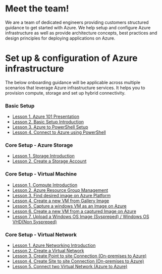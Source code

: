 # Meet the team!
We are a team of dedicated engineers providing customers structured guidance to get started with Azure. We help setup and configure Azure infrastructure as well as provide architecture concepts, best practices and design principles for deploying applications on Azure.

# Set up & configuration  of Azure infrastructure
The below onboarding guidance will be applicable across multiple scenarios that leverage Azure infrastructure services. It helps you to provision compute, storage and set up hybrid connectivity. 

### Basic Setup
* [Lesson 1. Azure 101 Presentation](https://github.com/Azure/onboarding-guidance/blob/master/windows/Module%200/L1-Azure101.md)
* [Lesson 2. Basic Setup Introduction](https://github.com/Azure/onboarding-guidance/blob/master/windows/Module%200/L2-SetupIntro.md)
* [Lesson 3. Azure to PowerShell Setup](https://github.com/Azure/onboarding-guidance/blob/master/windows/Module%200/L3-AzurePowershellSetup.md)
* [Lesson 4. Connect to Azure using PowerShell](https://github.com/Azure/onboarding-guidance/blob/master/windows/Module%200/L4-ConnectToAzure.md)

### Core Setup - Azure Storage
* [Lesson 1. Storage Introduction](https://github.com/Azure/onboarding-guidance/blob/master/windows/Module%20I/L1-StorageIntro.md)
* [Lesson 2. Create a Storage Account](https://github.com/Azure/onboarding-guidance/blob/master/windows/Module%20I/L2-StorageAccountMetricsLogging.md)

### Core Setup - Virtual Machine
* [Lesson 1. Compute Introduction](https://github.com/Azure/onboarding-guidance/blob/master/windows/Module%20II/L1-ComputeIntro.md)
* [Lesson 2. Azure Resource Group Management](https://github.com/Azure/onboarding-guidance/blob/master/windows/Module%20II/L2-AzureRMResourceGroupMgmt.md)
* [Lesson 3. Find desired image on Azure Platform](https://github.com/Azure/onboarding-guidance/blob/master/windows/Module%20II/L3-FindAPublishedImage.md)
* [Lesson 4. Create a new VM from Gallery Image](https://github.com/Azure/onboarding-guidance/blob/master/windows/Module%20II/L4-CreateVirtualMachineGI.md)
* [Lesson 5. Capture a windows VM as an Image on Azure](https://github.com/Azure/onboarding-guidance/blob/master/windows/Module%20II/L5-CaptureWindowsVMImage.md)
* [Lesson 6. Create a new VM from a captured Image on Azure](https://github.com/Azure/onboarding-guidance/blob/master/windows/Module%20II/L6-DeployCapturedVM.md)
* [Lesson 7. Upload a Windows OS Image (Syspreped) / Windows OS VHD(Non Syspreped)](https://github.com/Azure/onboarding-guidance/blob/master/windows/Module%20II/L7-UploadedVMfromOnpremise.md)


### Core Setup - Virtual Network
* [Lesson 1. Azure Networking Introduction](https://github.com/Azure/onboarding-guidance/blob/master/windows/Module%20III/L1-NetworkIntro.md)
* [Lesson 2. Create a Virtual Network](https://github.com/Azure/onboarding-guidance/blob/master/windows/Module%20III/L2-CreateVirtualNetwork.md)
* [Lesson 3. Create Point to site Connection (On-premises to Azure)](https://github.com/Azure/onboarding-guidance/blob/master/windows/Module%20III/L3-Point2Site.md)
* [Lesson 4. Create Site to site Connection (On-premises to Azure)](https://github.com/Azure/onboarding-guidance/blob/master/windows/Module%20III/L4-Site2SiteAuzreonPremise.md)
* [Lesson 5. Connect two Virtual Network (Azure to Azure)](https://github.com/Azure/onboarding-guidance/blob/master/windows/Module%20III/L5-Site2Site2Vnets.md)
